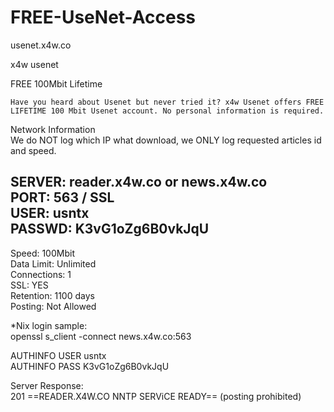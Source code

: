 # FREE-UseNet-Access
usenet.x4w.co

x4w usenet

FREE 100Mbit Lifetime

    Have you heard about Usenet but never tried it? x4w Usenet offers FREE LIFETIME 100 Mbit Usenet account. No personal information is required. 

  
Network Information  
We do NOT log which IP what download, we ONLY log requested articles id and speed.  
  
SERVER: reader.x4w.co or news.x4w.co  
PORT: 563 / SSL  
USER: usntx  
PASSWD: K3vG1oZg6B0vkJqU  
---------------------  
Speed: 100Mbit  
Data Limit: Unlimited  
Connections: 1  
SSL: YES  
Retention: 1100 days  
Posting: Not Allowed  
  
*Nix login sample:  
openssl s_client -connect news.x4w.co:563  
  
AUTHINFO USER usntx  
AUTHINFO PASS K3vG1oZg6B0vkJqU  
  
Server Response:  
201  ==READER.X4W.CO NNTP SERViCE READY==  (posting prohibited)

